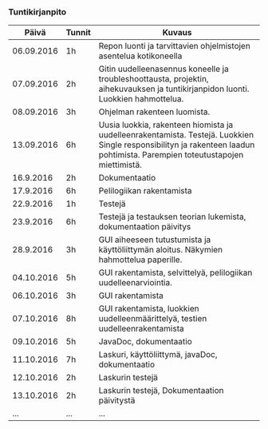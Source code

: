 ﻿### Tuntikirjanpito
Päivä | Tunnit | Kuvaus
--------------- | ----- | ------
06.09.2016 | 1h | Repon luonti ja tarvittavien ohjelmistojen asentelua kotikoneella
07.09.2016 | 2h | Gitin uudelleenasennus koneelle ja troubleshoottausta, projektin, aihekuvauksen ja tuntikirjanpidon luonti. Luokkien hahmottelua.
08.09.2016 | 3h | Ohjelman rakenteen luomista.
13.09.2016 | 6h | Uusia luokkia, rakenteen hiomista ja uudelleenrakentamista. Testejä. Luokkien Single responsibilityn ja rakenteen laadun pohtimista. Parempien toteutustapojen miettimistä.
16.9.2016 | 2h | Dokumentaatio
17.9.2016| 6h | Pelilogiikan rakentamista
22.9.2016 | 1h | Testejä
23.9.2016 | 6h | Testejä ja testauksen teorian lukemista, dokumentaation päivitys
28.9.2016 | 3h | GUI aiheeseen tutustumista ja käyttöliittymän aloitus. Näkymien hahmottelua paperille.
04.10.2016 | 5h | GUI rakentamista, selvittelyä, pelilogiikan uudelleenarviointia.
06.10.2016 | 3h | GUI rakentamista
07.10.2016 | 8h | GUI rakentamista, luokkien uudelleenmäärittelyä, testien uudelleenrakentamista
09.10.2016 | 5h | JavaDoc, dokumentaatio
11.10.2016 | 7h | Laskuri, käyttöliittymä, javaDoc, dokumentaatio
12.10.2016 | 2h | Laskurin testejä
13.10.2016 | 2h | Laskurin testejä, Dokumentaation päivitystä
... | ... | ...

